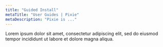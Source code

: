 ```yaml
---
title: "Guided Install"
metaTitle: "User Guides | Pixie"
metaDescription: "Pixie is ..."
---
```


Lorem ipsum dolor sit amet, consectetur adipiscing elit, sed do eiusmod tempor incididunt ut labore et dolore magna aliqua.

